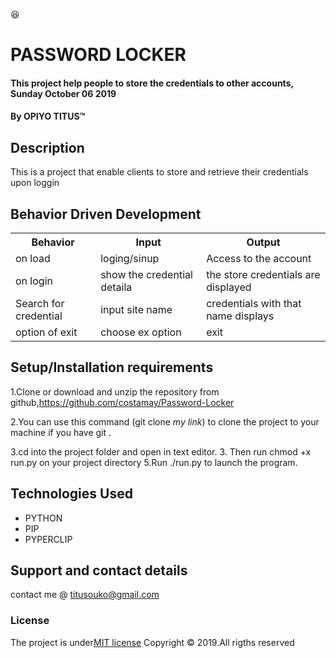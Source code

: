:satisfied:
# PASSWORD LOCKER
#### This project help people to store the credentials to other accounts, Sunday October 06 2019 
#### By **OPIYO TITUS**&trade;

## Description
This is a project that enable clients to store and retrieve their credentials upon loggin

## Behavior Driven Development
<table>
    <tr>
      <th>Behavior</th> 
      <th>Input</th> 
      <th>Output</th>   
    </tr>
    <tr>
        <td>on load</td>
        <td>loging/sinup </td>
        <td>Access to the account</td>
    </tr> 
    <tr>
        <td>on login</td>
        <td>show the credential detaila</td>
        <td>the store credentials are displayed</td>
    </tr>
    <tr>
        <td>Search for credential</td>
        <td>input site name</td>
        <td>credentials with that name displays</td>
    </tr>
    <tr>
        <td>option of exit</td>
        <td>choose ex option</td>
        <td>exit</td>
    </tr>
       
</table>

## Setup/Installation requirements
1.Clone or download and unzip the repository from github,https://github.com/costamay/Password-Locker

2.You can use this command (git clone *my link*) to clone the project to your machine if you have git .

3.cd into the project folder and open in text editor.
3. Then run chmod +x run.py on your project directory
5.Run  ./run.py to launch the program.
## Technologies Used
* PYTHON
* PIP
* PYPERCLIP

## Support and contact details
contact me @ titusouko@gmail.com
### License
The project is under[MIT license](/blob/master/LICENSE)
Copyright &copy; 2019.All rigths reserved
  